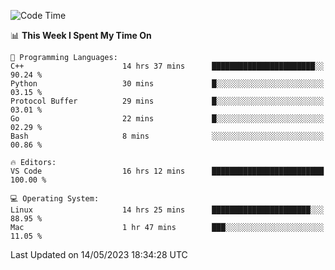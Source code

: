 
<!--START_SECTION:waka-->
![Code Time](http://img.shields.io/badge/Code%20Time-720%20hrs%2039%20mins-blue)

📊 **This Week I Spent My Time On** 

```text
💬 Programming Languages: 
C++                      14 hrs 37 mins      ███████████████████████░░   90.24 % 
Python                   30 mins             █░░░░░░░░░░░░░░░░░░░░░░░░   03.15 % 
Protocol Buffer          29 mins             █░░░░░░░░░░░░░░░░░░░░░░░░   03.01 % 
Go                       22 mins             █░░░░░░░░░░░░░░░░░░░░░░░░   02.29 % 
Bash                     8 mins              ░░░░░░░░░░░░░░░░░░░░░░░░░   00.86 % 

🔥 Editors: 
VS Code                  16 hrs 12 mins      █████████████████████████   100.00 % 

💻 Operating System: 
Linux                    14 hrs 25 mins      ██████████████████████░░░   88.95 % 
Mac                      1 hr 47 mins        ███░░░░░░░░░░░░░░░░░░░░░░   11.05 % 
```


 Last Updated on 14/05/2023 18:34:28 UTC
<!--END_SECTION:waka-->

